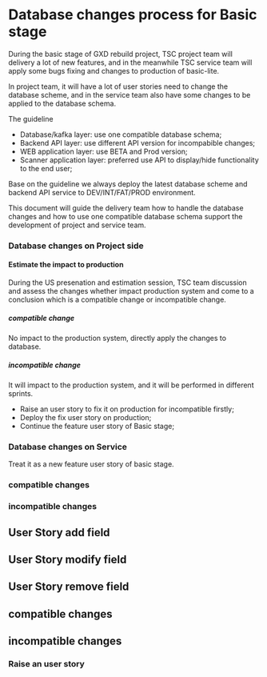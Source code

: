 
# Database changes process for Basic stage

During the basic stage of GXD rebuild project, TSC project team will delivery a lot of new features, and in the meanwhile TSC service team will apply some bugs fixing and changes to production of basic-lite.

In project team, it will have a lot of user stories need to change the database scheme, and in the service team also have some changes to be applied to the database schema.
 
The guideline

 * Database/kafka layer: use one compatible database schema;
 * Backend API layer: use different API version for incompabible changes;
 * WEB application layer: use BETA and Prod version;
 * Scanner application layer: preferred use API to display/hide functionality to the end user;

Base on the guideline we always deploy the latest database scheme and backend API service to DEV/INT/FAT/PROD environment.

This document will guide the delivery team how to handle the database changes and how to use one compatible database schema support the development of project and service team.

### Database changes on Project side

#### Estimate the impact to production

During the US presenation and estimation session, TSC team discussion and assess the changes whether impact production system and come to a conclusion which is a compatible change or incompatible change.

##### compatible change

No impact to the production system, directly apply the changes to database.

##### incompatible change

It will impact to the production system, and it will be performed in different sprints.

* Raise an user story to fix it on production for incompatible firstly;
* Deploy the fix user story on production;
* Continue the feature user story of Basic stage;

### Database changes on Service

Treat it as a new feature user story of basic stage.



### compatible changes



### incompatible changes



## User Story add field

## User Story modify field

## User Story remove field


## compatible changes


## incompatible changes


### Raise an user story

